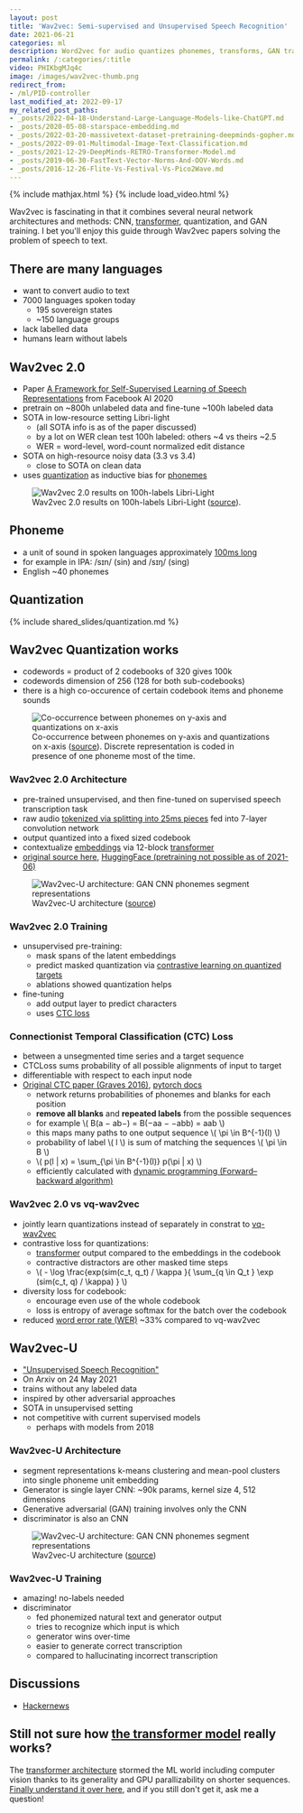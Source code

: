 ```yaml
---
layout: post
title: 'Wav2vec: Semi-supervised and Unsupervised Speech Recognition'
date: 2021-06-21
categories: ml
description: Word2vec for audio quantizes phonemes, transforms, GAN trains on text and audio from Facebook AI.
permalink: /:categories/:title
video: PHIKbgMJq4c
image: /images/wav2vec-thumb.png
redirect_from:
- /ml/PID-controller
last_modified_at: 2022-09-17
my_related_post_paths:
- _posts/2022-04-18-Understand-Large-Language-Models-like-ChatGPT.md
- _posts/2020-05-08-starspace-embedding.md
- _posts/2022-03-20-massivetext-dataset-pretraining-deepminds-gopher.md
- _posts/2022-09-01-Multimodal-Image-Text-Classification.md
- _posts/2021-12-29-DeepMinds-RETRO-Transformer-Model.md
- _posts/2019-06-30-FastText-Vector-Norms-And-OOV-Words.md
- _posts/2016-12-26-Flite-Vs-Festival-Vs-Pico2Wave.md
---
```




{% include mathjax.html %}
{% include load_video.html %}

Wav2vec is fascinating in that it combines several neural network architectures and methods:
CNN, [transformer](/ml/transformers-self-attention-mechanism-simplified),
quantization, and GAN training.
I bet you'll enjoy this guide through Wav2vec papers solving the problem of speech to text.


## There are many languages
- want to convert audio to text
- 7000 languages spoken today
  - 195 sovereign states
  - ~150 language groups
- lack labelled data
- humans learn without labels


## Wav2vec 2.0
- Paper [A Framework for Self-Supervised Learning of Speech Representations](https://arxiv.org/pdf/2006.11477.pdf) from Facebook AI 2020
- pretrain on ~800h unlabeled data and fine-tune ~100h labeled data
- SOTA in low-resource setting Libri-light
  - (all SOTA info is as of the paper discussed)
  - by a lot on WER clean test 100h labeled: others ~4 vs theirs ~2.5
  - WER = word-level, word-count normalized edit distance
- SOTA on high-resource noisy data (3.3 vs 3.4)
  - close to SOTA on clean data
- uses [quantization](#quantization) as inductive bias for [phonemes](#phoneme)

<figure class="figure">
    <img
        class="figure-img img-fluid rounded lazyload"
        alt="Wav2vec 2.0 results on 100h-labels Libri-Light"
        data-src="/images/wav2vec-results.png"
        style="max-width: 500px">
    <figcaption class="figure-caption">
        Wav2vec 2.0 results on 100h-labels Libri-Light (<a href="https://arxiv.org/pdf/2006.11477.pdf">source</a>).
    </figcaption>
</figure>


## Phoneme
- a unit of sound in spoken languages approximately [100ms long](https://www.scitepress.org/Papers/2013/45035/45035.pdf)
- for example in IPA: /sɪn/ (sin) and /sɪŋ/ (sing)
- English ~40 phonemes


## Quantization

{% include  shared_slides/quantization.md %}


## Wav2vec Quantization works
- codewords = product of 2 codebooks of 320 gives 100k
- codewords dimension of 256 (128 for both sub-codebooks)
- there is a high co-occurence of certain codebook items and phoneme sounds

<figure class="figure">
    <img
        class="figure-img img-fluid rounded lazyload"
        alt="Co-occurrence between phonemes on y-axis and quantizations on x-axis"
        data-src="/images/wav2vec-phonemes-quantization-co-occurence.png"
        style="max-width: 500px">
    <figcaption class="figure-caption">
        Co-occurrence between phonemes on y-axis and quantizations on x-axis (<a href="https://arxiv.org/pdf/2006.11477.pdf">source</a>).
        Discrete representation is coded in presence of one phoneme most of the time.
    </figcaption>
</figure>



### Wav2vec 2.0 Architecture
- pre-trained unsupervised, and then fine-tuned on supervised speech transcription task
- raw audio [tokenized via splitting into 25ms pieces](/ml/Tokenization-in-Machine-Learning-Explained) fed into 7-layer convolution network
- output quantized into a fixed sized codebook
- contextualize [embeddings](/ml/Embeddings-in-Machine-Learning-Explained) via 12-block [transformer](/ml/transformers-self-attention-mechanism-simplified)
- [original source here](https://github.com/pytorch/fairseq/tree/master/examples/wav2vec), [HuggingFace (pretraining not possible as of 2021-06)](https://huggingface.co/transformers/model_doc/wav2vec2.html#overview)

<figure class="figure">
    <img
        class="figure-img img-fluid rounded lazyload"
        alt="Wav2vec-U architecture: GAN CNN phonemes segment representations"
        data-src="/images/wav2vec-quantization.png"
        style="max-width: 500px">
    <figcaption class="figure-caption">
        Wav2vec-U architecture (<a href="https://arxiv.org/pdf/2105.11084.pdf">source</a>)
    </figcaption>
</figure>


### Wav2vec 2.0 Training
- unsupervised pre-training:
  - mask spans of the latent embeddings
  - predict masked quantization via [contrastive learning on quantized targets](#wav2vec-20-vs-previous-version)
  - ablations showed quantization helps
- fine-tuning
  - add output layer to predict characters
  - uses [CTC loss](#connectionist-temporal-classification-ctc-loss)


### Connectionist Temporal Classification (CTC) Loss
- between a unsegmented time series and a target sequence
- CTCLoss sums probability of all possible alignments of input to target
- differentiable with respect to each input node
- [Original CTC paper (Graves 2016)](https://www.cs.toronto.edu/~graves/icml_2006.pdf), [pytorch docs](https://pytorch.org/docs/master/generated/torch.nn.CTCLoss.html#torch.nn.CTCLoss)
  - network returns probabilities of phonemes and blanks for each position
  - **remove all blanks** and **repeated labels** from the possible sequences
  - for example \\( B(a − ab−) = B(−aa − −abb) = aab \\)
  - this maps many paths to one output sequence \\( \pi \in B^{-1}(l) \\)
  - probability of label \\( l \\) is sum of matching the sequences \\( \pi \in B \\)
  - \\( p(l  \| x) = \sum_{\pi \in B^{-1}(l)} p(\pi \| x) \\)
  - efficiently calculated with [dynamic programming (Forward–backward algorithm)](https://en.wikipedia.org/wiki/Forward%E2%80%93backward_algorithm)


### Wav2vec 2.0 vs vq-wav2vec
- jointly learn quantizations instead of separately in constrat to [vq-wav2vec](https://arxiv.org/pdf/1910.05453.pdf)
- contrastive loss for quantizations:
  - [transformer](/ml/transformers-self-attention-mechanism-simplified) output compared to the embeddings in the codebook
  - contractive distractors are other masked time steps
  - \\( - \log \frac{exp(sim(c_t, q_t) / \kappa }{ \sum_{q \in Q_t } \exp (sim(c_t, q) / \kappa) } \\)
- diversity loss for codebook:
  - encourage even use of the whole codebook
  - loss is entropy of average softmax for the batch over the codebook
- reduced [word error rate (WER)](https://en.wikipedia.org/wiki/Word_error_rate) ~33% compared to vq-wav2vec


## Wav2vec-U
- ["Unsupervised Speech Recognition"](https://arxiv.org/pdf/2105.11084.pdf)
- On Arxiv on 24 May 2021
- trains without any labeled data
- inspired by other adversarial approaches
- SOTA in unsupervised setting
- not competitive with current supervised models
  - perhaps with models from 2018


### Wav2vec-U Architecture
- segment representations k-means clustering and mean-pool clusters into single phoneme unit embedding
- Generator is single layer CNN: ~90k params, kernel size 4, 512 dimensions
- Generative adversarial (GAN) training involves only the CNN
- discriminator is also an CNN

<figure class="figure">
    <img
        class="figure-img img-fluid rounded lazyload"
        alt="Wav2vec-U architecture: GAN CNN phonemes segment representations"
        data-src="/images/wav2vec-gan.png"
        style="max-width: 500px">
    <figcaption class="figure-caption">
        Wav2vec-U architecture (<a href="https://arxiv.org/pdf/2105.11084.pdf">source</a>)
    </figcaption>
</figure>


### Wav2vec-U Training
- amazing! no-labels needed
- discriminator
  - fed phonemized natural text and generator output
  - tries to recognize which input is which
  - generator wins over-time
  - easier to generate correct transcription
  - compared to hallucinating incorrect transcription

## Discussions
- [Hackernews](https://news.ycombinator.com/item?id=27722333)


## Still not sure how [the transformer model](/ml/transformers-self-attention-mechanism-simplified) really works?
The [transformer architecture](/ml/transformers-self-attention-mechanism-simplified) stormed the ML world including computer vision thanks to its generality and GPU parallizability on shorter sequences.
[Finally understand it over here](/ml/transformers-self-attention-mechanism-simplified), and if you still don't get it, ask me a question!